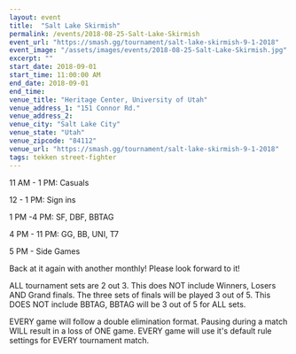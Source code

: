 ```yaml
---
layout: event
title:  "Salt Lake Skirmish"
permalink: /events/2018-08-25-Salt-Lake-Skirmish
event_url: "https://smash.gg/tournament/salt-lake-skirmish-9-1-2018"
event_image: "/assets/images/events/2018-08-25-Salt-Lake-Skirmish.jpg"
excerpt: ""
start_date: 2018-09-01
start_time: 11:00:00 AM
end_date: 2018-09-01
end_time: 
venue_title: "Heritage Center, University of Utah"
venue_address_1: "151 Connor Rd."
venue_address_2:
venue_city: "Salt Lake City"
venue_state: "Utah"
venue_zipcode: "84112"
venue_url: "https://smash.gg/tournament/salt-lake-skirmish-9-1-2018"
tags: tekken street-fighter
---
```


11 AM - 1 PM: Casuals

12 - 1 PM: Sign ins

1 PM -4 PM: SF, DBF, BBTAG

4 PM - 11 PM: GG, BB, UNI, T7

5 PM - Side Games

Back at it again with another monthly! Please look forward to it!

ALL tournament sets are 2 out 3. This does NOT include Winners, Losers AND Grand finals. The three sets of finals will be played 3 out of 5. This DOES NOT include BBTAG, BBTAG will be 3 out of 5 for ALL sets.

EVERY game will follow a double elimination format. Pausing during a match WILL result in a loss of ONE game. EVERY game will use it's default rule settings for EVERY tournament match.
